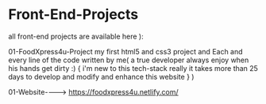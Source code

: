 # Front-End-Projects
all front-end projects are available here ):

01-FoodXpress4u-Project
my first html5 and css3 project and Each and every line of the code written by me( a true developer always enjoy when his hands get dirty :) { i'm new to this tech-stack really it takes more than 25 days to develop and modify and enhance this website } )

01-Website----> https://foodxpress4u.netlify.com/
